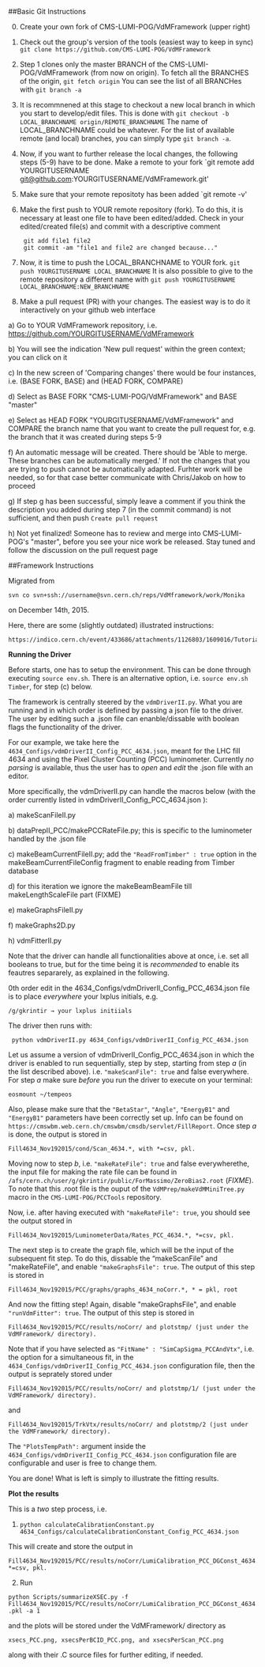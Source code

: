 ##Basic Git Instructions

0. Create your own fork of CMS-LUMI-POG/VdMFramework (upper right)  

1. Check out the group's version of the tools (easiest way to keep in sync)  
    `git clone https://github.com/CMS-LUMI-POG/VdMFramework`

2. Step 1 clones only the master BRANCH of the CMS-LUMI-POG/VdMFramework (from now on origin). To fetch all the BRANCHES of the origin, 
   `git fetch origin`
   You can see the list of all BRANCHes with
   `git branch -a`

3. It is recommnened at this stage to checkout a new local branch in which you start to develop/edit files. This is done with
   `git checkout -b LOCAL_BRANCHNAME origin/REMOTE_BRANCHNAME`
   The name of LOCAL_BRANCHNAME could be whatever. For the list of available remote (and local) branches, you can simply type `git branch -a`.

4. Now, if you want to further release the local changes, the following steps (5-9) have to be done. Make a remote to your fork 
   `git remote add YOURGITUSERNAME git@github.com:YOURGITUSERNAME/VdMFramework.git'

5. Make sure that your remote repositoty has been added
    `git remote -v'

6. Make the first push to YOUR remote repository (fork).  To do this, it is necessary at least one file to have been edited/added. Check in your edited/created file(s) and commit with a descriptive comment 
   ```
    git add file1 file2  
    git commit -am "file1 and file2 are changed because..." 
   ```	  
7. Now, it is time to push the LOCAL_BRANCHNAME to YOUR fork.
    `git push YOURGITUSERNAME LOCAL_BRANCHNAME`
    It is also possible to give to the remote repository a different name with
     `git push YOURGITUSERNAME LOCAL_BRANCHNAME:NEW_BRANCHNAME`

8. Make a pull request (PR) with your changes. The easiest way is to do it interactively on your github web interface
  
  a) Go to YOUR VdMFramework repository, i.e. https://github.com/YOURGITUSERNAME/VdMFramework
  
  b) You will see the indication 'New pull request' within the green context; you can click on it
  
  c) In the new screen of 'Comparing changes' there would be four instances, i.e. (BASE FORK, BASE) and (HEAD FORK, COMPARE)
  
  d) Select as BASE FORK "CMS-LUMI-POG/VdMFramework" and BASE "master"
  
  e) Select as HEAD FORK "YOURGITUSERNAME/VdMFramework" and COMPARE the branch name that you want to create the pull request for, e.g. the branch that it was created during steps 5-9
  
  f) An automatic message will be created. There should be 'Able to merge. These branches can be automatically merged.' If not the changes that you are trying to push cannot be automatically adapted. Furhter work will be needed, so for that case better communicate with Chris/Jakob on how to proceed
  
  g) If step g has been successful, simply leave a comment if you think the description you added during step 7 (in the commit command) is not sufficient, and then push 
  `Create pull request`
  
  h) Not yet finalized! Someone has to review and merge into CMS-LUMI-POG's "master", before you see your nice work be released. Stay tuned and follow the discussion on the pull request page



##Framework Instructions

Migrated from
 ```	 
svn co svn+ssh://username@svn.cern.ch/reps/VdMframework/work/Monika
 ```
on December 14th, 2015.

Here, there are some (slightly outdated) illustrated instructions:

```
https://indico.cern.ch/event/433686/attachments/1126803/1609016/Tutorial_VdM_July2015.pdf
```

****Running the Driver****

Before starts, one has to setup the environment. This can be done through executing `source env.sh`. There is an alternative option, i.e. `source env.sh Timber`, for step (c) below.

The framework is centrally steered by the `vdmDriverII.py`. What you are running and in which order is defined by passing a json file to the driver.  The user by editing such a .json file can enanble/dissable with boolean flags the functionality of the driver.

For our example, we take here the `4634_Configs/vdmDriverII_Config_PCC_4634.json`, meant for the LHC fill 4634 and using the Pixel Cluster Counting (PCC) luminometer. Currently *no parsing* is available, thus the user has to *open* and *edit* the .json file with an editor. 

More specifically, the  vdmDriverII.py can handle the macros below (with the order currently listed in vdmDriverII_Config_PCC_4634.json ):

a) makeScanFileII.py

b) dataPrepII_PCC/makePCCRateFile.py; this is specific to the luminometer handled by the .json file 

c) makeBeamCurrentFileII.py; add the `"ReadFromTimber" : true` option in the makeBeamCurrentFileConfig fragment to enable reading from Timber database

d) for this iteration we ignore the makeBeamBeamFile till makeLengthScaleFile part (FIXME)

e) makeGraphsFileII.py

f) makeGraphs2D.py 

h) vdmFitterII.py

Note that the driver can handle all functionalities above at once, i.e. set all booleans to true, but for the time being it is *recommended* to enable its feautres separarely, as explained in the following.

0th order edit in the  4634_Configs/vdmDriverII_Config_PCC_4634.json file is to place *everywhere* your lxplus initials, e.g.  

```
/g/gkrintir → your lxplus initiials

```

The driver then runs with: 

```
 python vdmDriverII.py 4634_Configs/vdmDriverII_Config_PCC_4634.json
```

Let us assume a version of vdmDriverII_Config_PCC_4634.json in which the driver is enabled to run sequentially, step by step, starting from step *a* (in the list described above). i.e. `"makeScanFile": true` and false everywhere. For step *a* make sure *before* you run the driver to execute on your terminal:

```
eosmount ~/tempeos
```

Also, please make sure that the `"BetaStar"`, `"Angle"`, `"EnergyB1"` and `"EnergyB1"` parameters have been correctly set up. Info can be found on `https://cmswbm.web.cern.ch/cmswbm/cmsdb/servlet/FillReport`. Once step *a* is done, the output is stored in 
```
Fill4634_Nov192015/cond/Scan_4634.*, with *=csv, pkl. 
```

Moving now to step *b*, i.e. `"makeRateFile": true` and false everywherethe, the input file for making the rate file can be found in `/afs/cern.ch/user/g/gkrintir/public/ForMassimo/ZeroBias2.root` (*FIXME*). To note that this .root file is the ouput of the `VdMPrep/makeVdMMiniTree.py` macro in the `CMS-LUMI-POG/PCCTools` repository.
 
Now, i.e. after having executed with `"makeRateFile": true`, you should see the output stored in  
```
Fill4634_Nov192015/LuminometerData/Rates_PCC_4634.*, *=csv, pkl. 
```

The next step is to create the graph file, which will be the input of the subsequent fit step. To do this, dissable the “makeScanFile” and "makeRateFile", and enable `"makeGraphsFile": true`. The output of this step is stored in 
```
Fill4634_Nov192015/PCC/graphs/graphs_4634_noCorr.*, * = pkl, root 
```

And now the fitting step! Again, disable "makeGraphsFile",  and enable `"runVdmFitter": true`. The output of this step is stored in 
```
Fill4634_Nov192015/PCC/results/noCorr/ and plotstmp/ (just under the VdMFramework/ directory).
```

Note that if you have selected as `"FitName" : "SimCapSigma_PCCAndVtx"`, i.e. the option for a simultaneous fit, in the `4634_Configs/vdmDriverII_Config_PCC_4634.json` configuration file, then the output is seprately stored under
```
Fill4634_Nov192015/PCC/results/noCorr/ and plotstmp/1/ (just under the VdMFramework/ directory).
```

and

```
Fill4634_Nov192015/TrkVtx/results/noCorr/ and plotstmp/2 (just under the VdMFramework/ directory).
```

The `"PlotsTempPath":` argument inside the `4634_Configs/vdmDriverII_Config_PCC_4634.json` configuration file are configurable and user is free to change them.


You are done! What is left is simply to illustrate the fitting results. 

****Plot the results****

This is a *two* step process, i.e. 

1) `python calculateCalibrationConstant.py 4634_Configs/calculateCalibrationConstant_Config_PCC_4634.json`

This will create and store the output in 
```
Fill4634_Nov192015/PCC/results/noCorr/LumiCalibration_PCC_DGConst_4634.*, *=csv, pkl. 
```

2) Run

`python Scripts/summarizeXSEC.py -f Fill4634_Nov192015/PCC/results/noCorr/LumiCalibration_PCC_DGConst_4634.pkl -a 1`

and the plots will be stored under the VdMFramework/ directory as 
```
xsecs_PCC.png, xsecsPerBCID_PCC.png, and xsecsPerScan_PCC.png
```
along with their .C source files for further editing, if needed.



